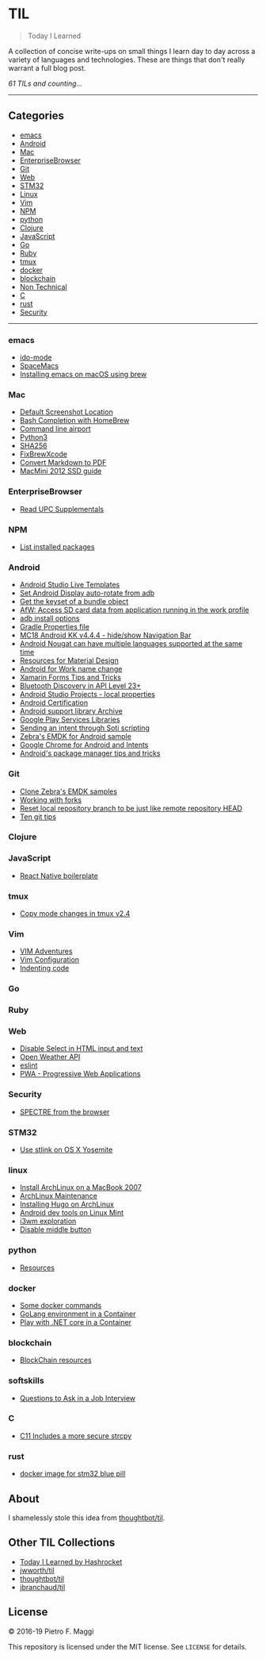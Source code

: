# TIL

> Today I Learned

A collection of concise write-ups on small things I learn day to day across a
variety of languages and technologies. These are things that don't really
warrant a full blog post.

_61 TILs and counting..._

---

## Categories

* [emacs](#emacs)
* [Android](#android)
* [Mac](#mac)
* [EnterpriseBrowser](#enterprisebrowser)
* [Git](#git)
* [Web](#web)
* [STM32](#stm32)
* [Linux](#linux)
* [Vim](#vim)
* [NPM](#npm)
* [python](#python)
* [Clojure](#clojure)
* [JavaScript](#javascript)
* [Go](#go)
* [Ruby](#ruby)
* [tmux](#tmux)
* [docker](#docker)
* [blockchain](#blockchain)
* [Non Technical](#softskills)
* [C](#c)
* [rust](#rust)
* [Security](#security)

---

### emacs

* [ido-mode](emacs/ido_mode.md)
* [SpaceMacs](emacs/spacemacs.md)
* [Installing emacs on macOS using brew](emacs/brew_install.md)

### Mac

* [Default Screenshot Location](mac/default_screenshot_location.md)
* [Bash Completion with HomeBrew](mac/bash_completion.md)
* [Command line airport](mac/airport.md)
* [Python3](mac/python3.md)
* [SHA256](mac/sha256.md)
* [FixBrewXcode](mac/FixBrewXcode.md)
* [Convert Markdown to PDF](mac/md2pdf.md)
* [MacMini 2012 SSD guide](mac/macmini.md)

### EnterpriseBrowser

* [Read UPC Supplementals](eb/upc_supplementals.md)

### NPM

* [List installed packages](npm/list_packages.md)

### Android

* [Android Studio Live Templates](android/live_template.md)
* [Set Android Display auto-rotate from adb](android/auto_rotate.md)
* [Get the keyset of a bundle object](android/get_bundle_keyset.md)
* [AfW: Access SD card data from application running in the work profile](android/afw_sdcard.md)
* [adb install options](android/adb_install.md)
* [Gradle Properties file](android/gradle_properties.md)
* [MC18 Android KK v4.4.4 - hide/show Navigation Bar](android/mc18_toggle_navbar.md)
* [Android Nougat can have multiple languages supported at the same time](android/polyglot.md)
* [Resources for Material Design](android/material_colors.md)
* [Android for Work name change](android/AfW_no_more.md)
* [Xamarin Forms Tips and Tricks](android/xamarin_forms.md)
* [Bluetooth Discovery in API Level 23+](android/api23_bluetooth.md)
* [Android Studio Projects - local properties](android/local_properties.md)
* [Android Certification](android/certification.md)
* [Android support library Archive](android/supportlib_archive.md)
* [Google Play Services Libraries](android/gms_library.md)
* [Sending an intent through Soti scripting](android/soti_intent.md)
* [Zebra's EMDK for Android sample](android/zebra_sample.md)
* [Google Chrome for Android and Intents](android/chrome_intents.md)
* [Android's package manager tips and tricks](android/package_manager.md)

### Git

* [Clone Zebra's EMDK samples](git/clone_emdk_samples.md)
* [Working with forks](git/forking.md)
* [Reset local repository branch to be just like remote repository HEAD](git/reverting.md)
* [Ten git tips](git/ten_tips.md)

### Clojure

### JavaScript

* [React Native boilerplate](JavaScript/react-native.md)

### tmux

* [Copy mode changes in tmux v2.4](tmux/copymode_changes.md)

### Vim

* [VIM Adventures](vim/adventures.md)
* [Vim Configuration](vim/config.md)
* [Indenting code](/vim/indent.md)

### Go

### Ruby

### Web

* [Disable Select in HTML input and text](web/disable_select.md)
* [Open Weather API](web/openweather.md)
* [eslint](web/eslint.md)
* [PWA - Progressive Web Applications](web/pwa.md)

### Security

* [SPECTRE from the browser](security/spectre_js.md)

### STM32

* [Use stlink on OS X Yosemite](stm32/stlink_osx.md)

### linux

* [Install ArchLinux on a MacBook 2007](linux/archlinux_mac2007.md)
* [ArchLinux Maintenance](linux/al_maintenance.md)
* [Installing Hugo on ArchLinux](linux/al_hugo.md)
* [Android dev tools on Linux Mint](linux/lm_android.md)
* [i3wm exploration](linux/i3wm.md)
* [Disable middle button](linux/middle_button.md)

### python

* [Resources](python/resources.md)

### docker

* [Some docker commands](docker/commands.md)
* [GoLang environment in a Container](docker/go.md)
* [Play with .NET core in a Container](docker/dotnet_core.md)

### blockchain

* [BlockChain resources](blockchain/resources.md)

### softskills

* [Questions to Ask in a Job Interview](softskills/job_interview_questions.md)

### C

* [C11 Includes a more secure strcpy](c/c11_secure.md)

### rust

* [docker image for stm32 blue pill](rust/docker_stm32.md)

## About

I shamelessly stole this idea from
[thoughtbot/til](https://github.com/thoughtbot/til).

## Other TIL Collections

* [Today I Learned by Hashrocket](https://til.hashrocket.com)
* [jwworth/til](https://github.com/jwworth/til)
* [thoughtbot/til](https://github.com/thoughtbot/til)
* [jbranchaud/til](https://github.com/jbranchaud/til)

## License

&copy; 2016-19 Pietro F. Maggi

This repository is licensed under the MIT license. See `LICENSE` for
details.
